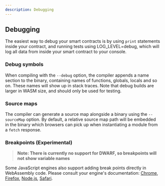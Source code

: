 ```yaml
---
description: Debugging
---
```

## Debugging

The easiest way to debug your smart contracts is by using `print` statements inside your contract, and running tests using LOG_LEVEL=debug, which will log all data from inside your smart contract to your console. 

### Debug symbols

When compiling with the `--debug` option, the compiler appends a name section to the binary, containing names of functions, globals, locals and so on. These names will show up in stack traces. Note that debug builds are larger in WASM size, and should only be used for testing.

### Source maps

The compiler can generate a source map alongside a binary using the `--sourceMap` option. By default, a relative source map path will be embedded in the binary which browsers can pick up when instantiating a module from a `fetch` response.

### Breakpoints (Experimental)

> **Note: There is currently no support for DWARF, so breakpoints will not show variable names**

Some JavaScript engines also support adding break points directly in WebAssembly code. Please consult your engine's documentation: [Chrome](https://developers.google.com/web/tools/chrome-devtools/javascript/breakpoints), [Firefox](https://developer.mozilla.org/en-US/docs/Tools/Debugger/How_to/Set_a_breakpoint), [Node.js](https://nodejs.org/api/debugger.html), [Safari](https://support.apple.com/de-de/guide/safari-developer/dev5e4caf347/mac).